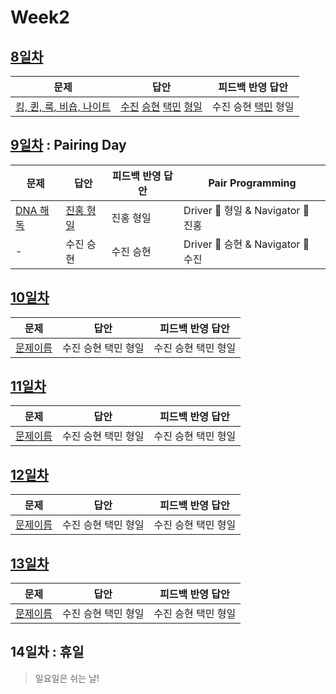 # Week2

## [8일차](Day8)

| 문제                                                             | 답안                                                                                     | 피드백 반영 답안    |
| ---------------------------------------------------------------- | ---------------------------------------------------------------------------------------- | ------------------- |
| [킹, 퀸, 룩, 비숍, 나이트](https://www.acmicpc.net/problem/3003) | [수진](Day08/bj3003_ksj.js) [승현](Day08/bj3003_lsh.js) [택민](Day08/bj3003_jtm.js) [형일](Day08/bj3003_jhi.js) | 수진 승현 [택민](Day08/bj3003_jtm_fb.js) 형일 |

## [9일차](Day9) : Pairing Day

| 문제                                             | 답안      | 피드백 반영 답안 | Pair Programming                   |
| ------------------------------------------------ | --------- | ---------------- | ---------------------------------- |
| [DNA 해독](https://www.acmicpc.net/problem/1672) | [진홍 형일](Day9/bj1672_jhikjh.js) | 진홍 형일        | Driver 🚗 형일 & Navigator 🧭 진홍 |
| -                                                | 수진 승현 | 수진 승현        | Driver 🚗 승현 & Navigator 🧭 수진 |

## [10일차](Day10)

| 문제                 | 답안                | 피드백 반영 답안    |
| -------------------- | ------------------- | ------------------- |
| [문제이름](문제링크) | 수진 승현 택민 형일 | 수진 승현 택민 형일 |

## [11일차](Day11)

| 문제                 | 답안                | 피드백 반영 답안    |
| -------------------- | ------------------- | ------------------- |
| [문제이름](문제링크) | 수진 승현 택민 형일 | 수진 승현 택민 형일 |

## [12일차](Day12)

| 문제                 | 답안                | 피드백 반영 답안    |
| -------------------- | ------------------- | ------------------- |
| [문제이름](문제링크) | 수진 승현 택민 형일 | 수진 승현 택민 형일 |

## [13일차](Day13)

| 문제                 | 답안                | 피드백 반영 답안    |
| -------------------- | ------------------- | ------------------- |
| [문제이름](문제링크) | 수진 승현 택민 형일 | 수진 승현 택민 형일 |

## 14일차 : 휴일

> 일요일은 쉬는 날!
